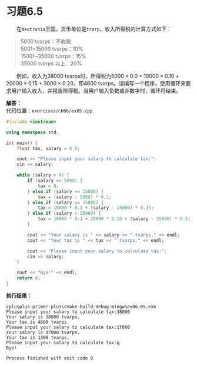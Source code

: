 # 习题6.5

&emsp;&emsp;在`Neutronia`王国，货币单位是`trarp`，收入所得税的计算方式如下：  
> 5000 tvarps：不收税  
5001\~15000 tvarps：10%  
15001\~35000 tvarps：15%  
35000 tvarps 以上：20%  

&emsp;&emsp;例如，收入为38000 tvarps时，所得税为$5000 \times 0.0 + 10000 \times 0.10 + 20000 \times 0.15 + 3000 \times 0.20$，即4600 tvarps。请编写一个程序，使用循环来要求用户输入收入，并报告所得税。当用户输入负数或非数字时，循环将结束。

**解答：**  
代码位置：`exercises/ch06/ex05.cpp`
```c++
#include <iostream>

using namespace std;

int main() {
    float tax, salary = 0.0;

    cout << "Please input your salary to calculate tax:";
    cin >> salary;

    while (salary > 0) {
        if (salary <= 5000) {
            tax = 0;
        } else if (salary <= 15000) {
            tax = (salary - 5000) * 0.1;
        } else if (salary <= 35000) {
            tax = 10000 * 0.1 + (salary - 15000) * 0.15;
        } else if (salary > 35000) {
            tax = 10000 * 0.1 + 20000 * 0.15 + (salary - 35000) * 0.2;
        }

        cout << "Your salary is " << salary << " tvarps." << endl;
        cout << "Your tax is " << tax << " tvarps." << endl;

        cout << "Please input your salary to calculate tax:";
        cin >> salary;
    }

    cout << "Bye!" << endl;
    return 0;
}
```

**执行结果：**  
```
cplusplus-primer-plus\cmake-build-debug-mingw\ex06-05.exe
Please input your salary to calculate tax:38000
Your salary is 38000 tvarps.
Your tax is 4600 tvarps.
Please input your salary to calculate tax:17000
Your salary is 17000 tvarps.
Your tax is 1300 tvarps.
Please input your salary to calculate tax:q
Bye!

Process finished with exit code 0
```